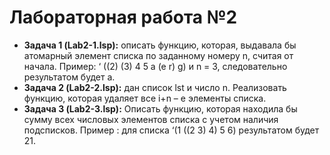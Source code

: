 # Лабораторная работа №2

- **Задача 1 (Lab2-1.lsp):** описать функцию, которая, выдавала бы атомарный элемент списка по заданному номеру n, считая от начала.
Пример: ‘ ((2) (3) 4 5 a (e r) g) и n = 3, следовательно результатом будет a.
- **Задача 2 (Lab2-2.lsp):** дан список lst и число n. Реализовать функцию, которая удаляет все i+n – е элементы списка.
- **Задача 3 (Lab2-3.lsp):** Описать функцию, которая находила бы сумму всех числовых элементов списка с учетом наличия подсписков. Пример : для списка ‘(1 ((2 3) 4) 5 6) результатом будет 21. 

